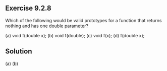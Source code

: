 ## Exercise 9.2.8
Which of the following would be valid prototypes for a function that returns nothing and has one double parameter?

(a) void f(double x);
(b) void f(double);
(c) void f(x);
(d) f(double x);

## Solution
(a)
(b)
